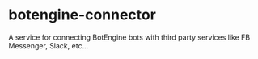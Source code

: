 # botengine-connector
A service for connecting BotEngine bots with third party services like FB Messenger, Slack, etc...
